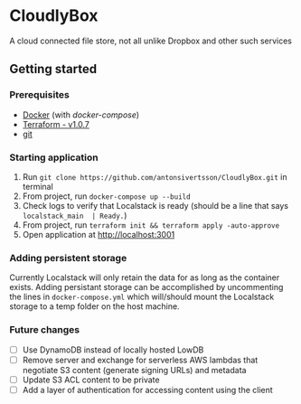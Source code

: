 # CloudlyBox

A cloud connected file store, not all unlike Dropbox and other such services

## Getting started

### Prerequisites

* [Docker](https://docs.docker.com/get-docker/) (with *docker-compose*)
* [Terraform - v1.0.7](https://www.terraform.io/downloads.html)
* [git](https://git-scm.com/downloads)

### Starting application

1. Run `git clone https://github.com/antonsivertsson/CloudlyBox.git` in terminal
2. From project, run `docker-compose up --build`
3. Check logs to verify that Localstack is ready (should be a line that says `localstack_main  | Ready.`)
4. From project, run `terraform init && terraform apply -auto-approve`
5. Open application at [http://localhost:3001](http://localhost:3001)

### Adding persistent storage

Currently Localstack will only retain the data for as long as the container exists. Adding persistant storage can be accomplished by uncommenting the lines in `docker-compose.yml` which will/should mount the Localstack storage to a temp folder on the host machine.

### Future changes

- [ ] Use DynamoDB instead of locally hosted LowDB
- [ ] Remove server and exchange for serverless AWS lambdas that negotiate S3 content (generate signing URLs) and metadata
- [ ] Update S3 ACL content to be private
- [ ] Add a layer of authentication for accessing content using the client
